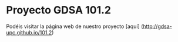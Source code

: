 # Proyecto GDSA 101.2

Podéis visitar la página web de nuestro proyecto [aquí] (http://gdsa-upc.github.io/101.2)
